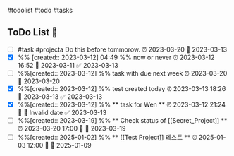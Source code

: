 #todolist #todo #tasks

## ToDo List 📝
- [ ] #task #projecta Do this before tommorow. ⏰ 2023-03-20 📅 2023-03-13
- [x] %% [created:: 2023-03-12] 04:49 %%   now or never ⏰ 2023-03-12 16:52 📅 2023-03-11 ✅ 2023-03-13
- [ ] %%[created:: 2023-03-12] %%   task with due next week ⏰ 2023-03-20 📅 2023-03-20
- [x] %%[created:: 2023-03-12] %%   test created today ⏰ 2023-03-13 18:26 📅 2023-03-13 ✅ 2023-03-13
- [x] %%[created:: 2023-03-12] %%  ** task for Wen ** ⏰ 2023-03-12 21:24 🔽 📅 Invalid date ✅ 2023-03-13
- [ ] %%[created:: 2023-03-19] %%  ** Check status of [[Secret_Project]] ** ⏰ 2023-03-20 17:00 🔼 📅 2023-03-19
- [ ] %%[created:: 2025-01-02] %%  ** [[Test Project]] 테스트 ** ⏰ 2025-01-03 12:00 🔼 📅 2025-01-09
